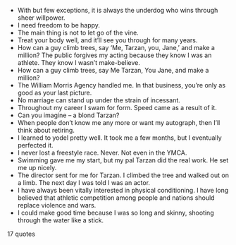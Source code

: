  - With but few exceptions, it is always the underdog who wins through sheer willpower.
 - I need freedom to be happy.
 - The main thing is not to let go of the vine.
 - Treat your body well, and it’ll see you through for many years.
 - How can a guy climb trees, say ‘Me, Tarzan, you, Jane,’ and make a million? The public forgives my acting because they know I was an athlete. They know I wasn’t make-believe.
 - How can a guy climb trees, say Me Tarzan, You Jane, and make a million?
 - The William Morris Agency handled me. In that business, you’re only as good as your last picture.
 - No marriage can stand up under the strain of incessant.
 - Throughout my career I swam for form. Speed came as a result of it.
 - Can you imagine – a blond Tarzan?
 - When people don’t know me any more or want my autograph, then I’ll think about retiring.
 - I learned to yodel pretty well. It took me a few months, but I eventually perfected it.
 - I never lost a freestyle race. Never. Not even in the YMCA.
 - Swimming gave me my start, but my pal Tarzan did the real work. He set me up nicely.
 - The director sent for me for Tarzan. I climbed the tree and walked out on a limb. The next day I was told I was an actor.
 - I have always been vitally interested in physical conditioning. I have long believed that athletic competition among people and nations should replace violence and wars.
 - I could make good time because I was so long and skinny, shooting through the water like a stick.

17 quotes